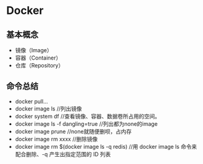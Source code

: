 # Docker

## 基本概念

* 镜像（Image）
* 容器（Container）
* 仓库（Repository）

## 命令总结

* docker pull...
* docker image ls         //列出镜像
* docker system df        //查看镜像、容器、数据卷所占用的空间。
* docker image ls -f dangling=true //列出都为none的image
* docker image prune      //none就随便删呗，占内存
* docker image rm xxxx    //删除镜像
* docker image rm $(docker image ls -q redis)   //用 docker image ls 命令来配合删除、-q 产生出指定范围的 ID 列表